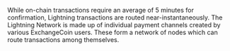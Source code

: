 While on-chain transactions require an average of 5 minutes for confirmation, Lightning transactions are routed near-instantaneously. The Lightning Network is made up of individual payment channels created by various ExchangeCoin users. These form a network of nodes which can route transactions among themselves.
